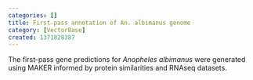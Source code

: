 ```yaml
---
categories: []
title: First-pass annotation of An. albimanus genome
category: [VectorBase]
created: 1371828387
---
```

The first-pass gene predictions for <em>Anopheles albimanus</em> were generated using MAKER informed by protein similarities and RNAseq datasets.

